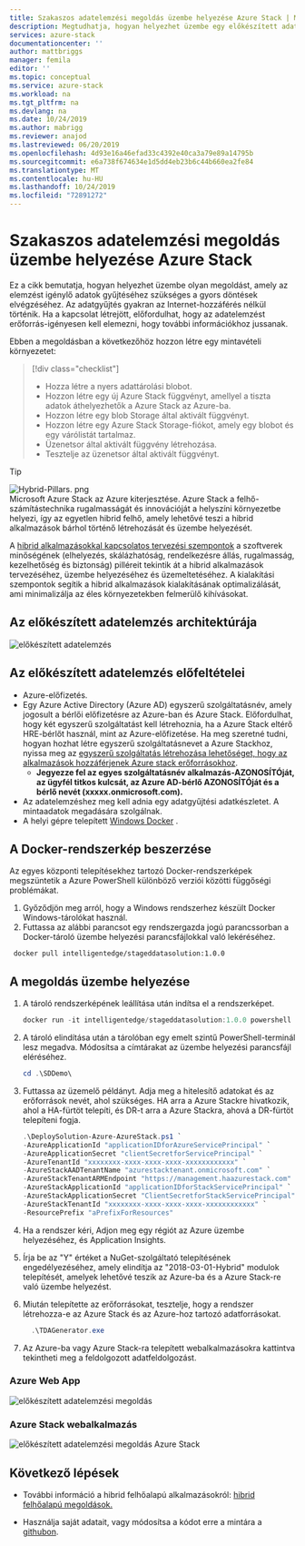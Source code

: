 ```yaml
---
title: Szakaszos adatelemzési megoldás üzembe helyezése Azure Stack | Microsoft Docs
description: Megtudhatja, hogyan helyezhet üzembe egy előkészített adatelemzési megoldást Azure Stack
services: azure-stack
documentationcenter: ''
author: mattbriggs
manager: femila
editor: ''
ms.topic: conceptual
ms.service: azure-stack
ms.workload: na
ms.tgt_pltfrm: na
ms.devlang: na
ms.date: 10/24/2019
ms.author: mabrigg
ms.reviewer: anajod
ms.lastreviewed: 06/20/2019
ms.openlocfilehash: 4d93e16a46efad33c4392e40ca3a79e89a14795b
ms.sourcegitcommit: e6a738f674634e1d5dd4eb23b6c44b660ea2fe84
ms.translationtype: MT
ms.contentlocale: hu-HU
ms.lasthandoff: 10/24/2019
ms.locfileid: "72891272"
---
```

# <a name="deploy-a-staged-data-analytics-solution-to-azure-stack"></a>Szakaszos adatelemzési megoldás üzembe helyezése Azure Stack

Ez a cikk bemutatja, hogyan helyezhet üzembe olyan megoldást, amely az elemzést igénylő adatok gyűjtéséhez szükséges a gyors döntések elvégzéséhez. Az adatgyűjtés gyakran az Internet-hozzáférés nélkül történik. Ha a kapcsolat létrejött, előfordulhat, hogy az adatelemzést erőforrás-igényesen kell elemezni, hogy további információkhoz jussanak.

Ebben a megoldásban a következőhöz hozzon létre egy mintavételi környezetet:

> [!div class="checklist"]
> - Hozza létre a nyers adattárolási blobot.
> - Hozzon létre egy új Azure Stack függvényt, amellyel a tiszta adatok áthelyezhetők a Azure Stack az Azure-ba.
> - Hozzon létre egy blob Storage által aktivált függvényt.
> - Hozzon létre egy Azure Stack Storage-fiókot, amely egy blobot és egy várólistát tartalmaz.
> - Üzenetsor által aktivált függvény létrehozása.
> - Tesztelje az üzenetsor által aktivált függvényt.

> [!Tip]  
> ![Hybrid-Pillars. png](./media/azure-stack-solution-cloud-burst/hybrid-pillars.png)  
> Microsoft Azure Stack az Azure kiterjesztése. Azure Stack a felhő-számítástechnika rugalmasságát és innovációját a helyszíni környezetbe helyezi, így az egyetlen hibrid felhő, amely lehetővé teszi a hibrid alkalmazások bárhol történő létrehozását és üzembe helyezését.  
> 
> A [hibrid alkalmazásokkal kapcsolatos tervezési szempontok](azure-stack-edge-pattern-overview.md) a szoftverek minőségének (elhelyezés, skálázhatóság, rendelkezésre állás, rugalmasság, kezelhetőség és biztonság) pilléreit tekintik át a hibrid alkalmazások tervezéséhez, üzembe helyezéséhez és üzemeltetéséhez. A kialakítási szempontok segítik a hibrid alkalmazások kialakításának optimalizálását, ami minimalizálja az éles környezetekben felmerülő kihívásokat.

## <a name="architecture-for-staged-data-analytics"></a>Az előkészített adatelemzés architektúrája

![előkészített adatelemzés](media/azure-stack-solution-staged-data/image1.png)

## <a name="prerequisites-for-staged-data-analytics"></a>Az előkészített adatelemzés előfeltételei

  - Azure-előfizetés.
  - Egy Azure Active Directory (Azure AD) egyszerű szolgáltatásnév, amely jogosult a bérlői előfizetésre az Azure-ban és Azure Stack. Előfordulhat, hogy két egyszerű szolgáltatást kell létrehoznia, ha a Azure Stack eltérő HRE-bérlőt használ, mint az Azure-előfizetése. Ha meg szeretné tudni, hogyan hozhat létre egyszerű szolgáltatásnevet a Azure Stackhoz, nyissa meg az [egyszerű szolgáltatás létrehozása lehetőséget, hogy az alkalmazások hozzáférjenek Azure stack erőforrásokhoz](https://docs.microsoft.com/azure-stack/user/azure-stack-create-service-principals).
      - **Jegyezze fel az egyes szolgáltatásnév alkalmazás-AZONOSÍTÓját, az ügyfél titkos kulcsát, az Azure AD-bérlő AZONOSÍTÓját és a bérlő nevét (xxxxx.onmicrosoft.com).**
  - Az adatelemzéshez meg kell adnia egy adatgyűjtési adatkészletet. A mintaadatok megadására szolgálnak.
  - A helyi gépre telepített [Windows Docker](https://docs.docker.com/docker-for-windows/) .

## <a name="get-the-docker-image"></a>A Docker-rendszerkép beszerzése

Az egyes központi telepítésekhez tartozó Docker-rendszerképek megszüntetik a Azure PowerShell különböző verziói közötti függőségi problémákat.
1.  Győződjön meg arról, hogy a Windows rendszerhez készült Docker Windows-tárolókat használ.
2.  Futtassa az alábbi parancsot egy rendszergazda jogú parancssorban a Docker-tároló üzembe helyezési parancsfájlokkal való lekéréséhez.

```
 docker pull intelligentedge/stageddatasolution:1.0.0
```

## <a name="deploy-the-solution"></a>A megoldás üzembe helyezése

1.  A tároló rendszerképének leállítása után indítsa el a rendszerképet.

      ```powershell  
      docker run -it intelligentedge/stageddatasolution:1.0.0 powershell
      ```

2.  A tároló elindítása után a tárolóban egy emelt szintű PowerShell-terminál lesz megadva. Módosítsa a címtárakat az üzembe helyezési parancsfájl eléréséhez.

      ```powershell  
      cd .\SDDemo\
      ```

3.  Futtassa az üzemelő példányt. Adja meg a hitelesítő adatokat és az erőforrások nevét, ahol szükséges. HA arra a Azure Stackre hivatkozik, ahol a HA-fürtöt telepíti, és DR-t arra a Azure Stackra, ahová a DR-fürtöt telepíteni fogja.

      ```powershell
      .\DeploySolution-Azure-AzureStack.ps1 `
      -AzureApplicationId "applicationIDforAzureServicePrincipal" `
      -AzureApplicationSecret "clientSecretforServicePrincipal" `
      -AzureTenantId "xxxxxxxx-xxxx-xxxx-xxxx-xxxxxxxxxxxx" `
      -AzureStackAADTenantName "azurestacktenant.onmicrosoft.com" `
      -AzureStackTenantARMEndpoint "https://management.haazurestack.com" `
      -AzureStackApplicationId "applicationIDforStackServicePrincipal" `
      -AzureStackApplicationSecret "ClientSecretforStackServicePrincipal" `
      -AzureStackTenantId "xxxxxxxx-xxxx-xxxx-xxxx-xxxxxxxxxxxx" `
      -ResourcePrefix "aPrefixForResources"
      ```

1.  Ha a rendszer kéri, Adjon meg egy régiót az Azure üzembe helyezéséhez, és Application Insights.

2.  Írja be az "Y" értéket a NuGet-szolgáltató telepítésének engedélyezéséhez, amely elindítja az "2018-03-01-Hybrid" modulok telepítését, amelyek lehetővé teszik az Azure-ba és a Azure Stack-re való üzembe helyezést.

3.  Miután telepítette az erőforrásokat, tesztelje, hogy a rendszer létrehozza-e az Azure Stack és az Azure-hoz tartozó adatforrásokat.

    ```powershell  
      .\TDAGenerator.exe
    ```

4.  Az Azure-ba vagy Azure Stack-ra telepített webalkalmazásokra kattintva tekintheti meg a feldolgozott adatfeldolgozást.

### <a name="azure-web-app"></a>Azure Web App
 
![előkészített adatelemzési megoldás](media/azure-stack-solution-staged-data/image2.png)
 
### <a name="azure-stack-web-app"></a>Azure Stack webalkalmazás
 
![előkészített adatelemzési megoldás Azure Stack](media/azure-stack-solution-staged-data/image3.png)

## <a name="next-steps"></a>Következő lépések

  - További információ a hibrid felhőalapú alkalmazásokról: [hibrid felhőalapú megoldások.](https://aka.ms/azsdevtutorials)

  - Használja saját adatait, vagy módosítsa a kódot erre a mintára a [githubon](https://github.com/Azure-Samples/azure-intelligent-edge-patterns).
